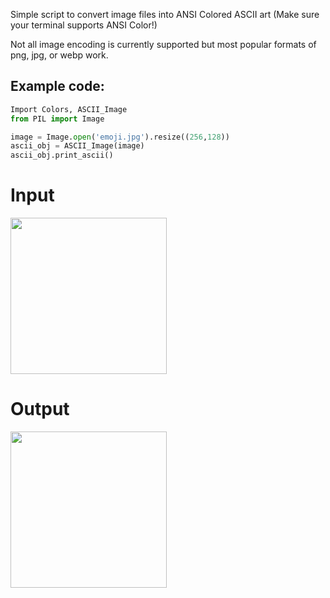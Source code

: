 Simple script to convert image files into ANSI Colored ASCII art
(Make sure your terminal supports ANSI Color!)

Not all image encoding is currently supported but most popular formats of png, jpg, or webp work.

## Example code:
```python
Import Colors, ASCII_Image
from PIL import Image

image = Image.open('emoji.jpg').resize((256,128))
ascii_obj = ASCII_Image(image)
ascii_obj.print_ascii()
```
# Input
<img src="https://s3.amazonaws.com/pix.iemoji.com/images/emoji/apple/ios-12/256/nerd-face.png" width="250" height="250">

# Output
<img src="https://i.ibb.co/bvntvNs/nerd.png" width="250" height="250">

